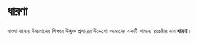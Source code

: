 # ধারণা
বাংলা ভাষায় উচ্চমানের শিক্ষার উন্মুক্ত প্রসারের উদ্দেশ্যে আমাদের একটি সামান্য প্রচেষ্টার নাম **ধারণা**।
